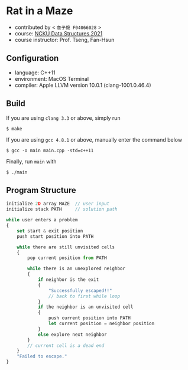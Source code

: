 # Rat in a Maze
* contributed by < `詹子毅 F04066028` >
* course: [NCKU Data Structures 2021](http://class-qry.acad.ncku.edu.tw/syllabus/online_display.php?syear=0110&sem=1&co_no=F720300&class_code=2)
* course instructor: Prof. Tseng, Fan-Hsun

## Configuration
* language: C++11
* environment: MacOS Terminal
* compiler: Apple LLVM version 10.0.1 (clang-1001.0.46.4)

## Build
If you are using `clang 3.3` or above, simply run
```
$ make
```
If you are using `gcc 4.8.1` or above, manually enter the command below
```
$ gcc -o main main.cpp -std=c++11
```
Finally, run `main` with
```
$ ./main
```

## Program Structure
```javascript    
initialize 2D array MAZE  // user input
initialize stack PATH     // solution path

while user enters a problem
{
    set start & exit position
    push start position into PATH

    while there are still unvisited cells
    {
        pop current position from PATH

        while there is an unexplored neighbor
        {
            if neighbor is the exit
            {
                "Successfully escaped!!"
                // back to first while loop
            }
            if the neighbor is an unvisited cell
            {
                push current position into PATH
                let current position = neighbor position
            }
            else explore next neighbor
        }
        // current cell is a dead end
    }
    "Failed to escape."
}
```